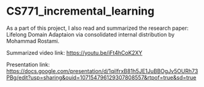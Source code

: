 # CS771_incremental_learning

As a part of this project, I also read and summarized the research paper: Lifelong Domain Adaptaion via consolidated internal distribution by Mohammad Rostami.

Summarized video link: https://youtu.be/iFt4hCoK2XY


Presentation link: https://docs.google.com/presentation/d/1qiIfrxB81h5JE1JuBBOgJv5OURh73PBg/edit?usp=sharing&ouid=107154796129307808557&rtpof=true&sd=true
